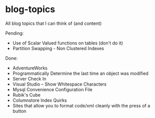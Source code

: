 blog-topics
===========

All blog topics that I can think of (and content)

Pending:
 - Use of Scalar Valued functions on tables (don't do it)
 - Partition Swapping - Non Clustered Indexes

Done:
 - AdventureWorks
 - Programmatically Determine the last time an object was modified
 - Server Check In
 - Visual Studio – Show Whitespace Characters
 - Mysql Convenience Configuration File
 - Rubik's Cube
 - Columnstore Index Quirks
 - Sites that allow you to format code/xml cleanly with the press of a button